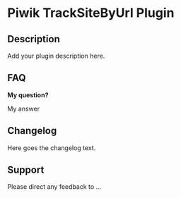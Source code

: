 # Piwik TrackSiteByUrl Plugin

## Description

Add your plugin description here.

## FAQ

__My question?__

My answer

## Changelog

Here goes the changelog text.

## Support

Please direct any feedback to ...
